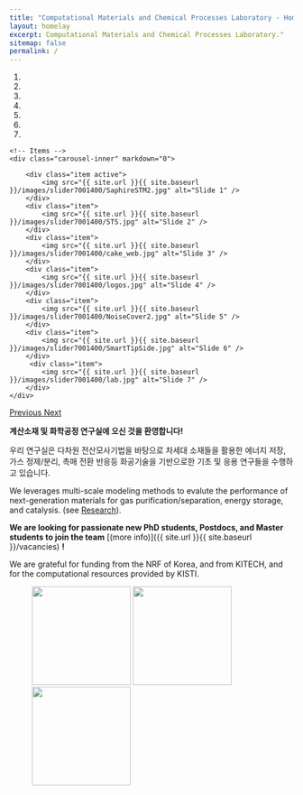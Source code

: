 ```yaml
---
title: "Computational Materials and Chemical Processes Laboratory - Home"
layout: homelay
excerpt: Computational Materials and Chemical Processes Laboratory."
sitemap: false
permalink: /
---
```


<div markdown="0" id="carousel" class="carousel slide" data-ride="carousel" data-interval="5000" data-pause="hover" >
    <!-- Menu -->
    <ol class="carousel-indicators">
        <li data-target="#carousel" data-slide-to="0" class="active"></li>
        <li data-target="#carousel" data-slide-to="1"></li>
        <li data-target="#carousel" data-slide-to="2"></li>
        <li data-target="#carousel" data-slide-to="3"></li>
        <li data-target="#carousel" data-slide-to="4"></li>
        <li data-target="#carousel" data-slide-to="5"></li>
        <li data-target="#carousel" data-slide-to="6"></li>
    </ol>

    <!-- Items -->
    <div class="carousel-inner" markdown="0">

        <div class="item active">
            <img src="{{ site.url }}{{ site.baseurl }}/images/slider7001400/SaphireSTM2.jpg" alt="Slide 1" />
        </div>
        <div class="item">
            <img src="{{ site.url }}{{ site.baseurl }}/images/slider7001400/STS.jpg" alt="Slide 2" />
        </div>
        <div class="item">
            <img src="{{ site.url }}{{ site.baseurl }}/images/slider7001400/cake_web.jpg" alt="Slide 3" />
        </div>
        <div class="item">
            <img src="{{ site.url }}{{ site.baseurl }}/images/slider7001400/logos.jpg" alt="Slide 4" />
        </div>
        <div class="item">
            <img src="{{ site.url }}{{ site.baseurl }}/images/slider7001400/NoiseCover2.jpg" alt="Slide 5" />
        </div>
        <div class="item">
            <img src="{{ site.url }}{{ site.baseurl }}/images/slider7001400/SmartTipSide.jpg" alt="Slide 6" />
        </div>       
         <div class="item">
            <img src="{{ site.url }}{{ site.baseurl }}/images/slider7001400/lab.jpg" alt="Slide 7" />
        </div>
    </div>
  <a class="left carousel-control" href="#carousel" role="button" data-slide="prev">
    <span class="glyphicon glyphicon-chevron-left" aria-hidden="true"></span>
    <span class="sr-only">Previous</span>
  </a>
  <a class="right carousel-control" href="#carousel" role="button" data-slide="next">
    <span class="glyphicon glyphicon-chevron-right" aria-hidden="true"></span>
    <span class="sr-only">Next</span>
  </a>
</div>

**계산소재 및 화학공정 연구실에 오신 것을 환영합니다!**

우리 연구실은 다차원 전산모사기법을 바탕으로 차세대 소재들을 활용한 에너지 저장, 가스 정제/분리, 촉매 전환 반응등 화공기술을 기반으로한 기초 및 응용 연구들을 수행하고 있습니다.

We leverages multi-scale modeling methods to evalute the performance of next-generation materials for gas purification/separation, energy storage, and catalysis. (see [Research](research)).

**We are  looking for passionate new PhD students, Postdocs, and Master students to join the team** [(more info)]({{ site.url }}{{ site.baseurl }}/vacancies) **!**

We are grateful for funding from the NRF of Korea, and from KITECH, and for the computational resources provided by KISTI.

<figure class="fourth">
  <img src="{{ site.url }}{{ site.baseurl }}/images/logopic/NRF-korea.png" style="width: 175px">
  <img src="{{ site.url }}{{ site.baseurl }}/images/logopic/KITECH.jpg" style="width: 175px">
  <img src="{{ site.url }}{{ site.baseurl }}/images/logopic/KORE1.png" style="width: 175px">
</figure>
